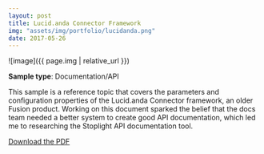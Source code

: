 ```yaml
---
layout: post
title: Lucid.anda Connector Framework
img: "assets/img/portfolio/lucidanda.png"
date: 2017-05-26
---
```

![image]({{ page.img | relative_url }})

**Sample type**: Documentation/API

This sample is a reference topic that covers the parameters and configuration properties of the Lucid.anda Connector framework, an older Fusion product. Working on this document sparked the belief that the docs team needed a better system to create good API documentation, which led me to researching the Stoplight API documentation tool. 

[Download the PDF](https://raw.githubusercontent.com/bunnnnnnn/bunnnnnnn.github.io/main/_portfolio/lucidworks-lucid.anda-framework.pdf)